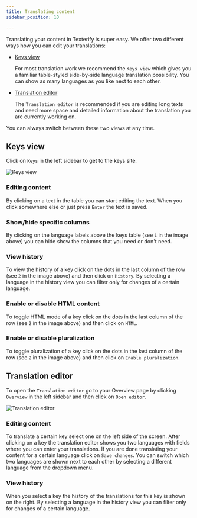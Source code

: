 ```yaml
---
title: Translating content
sidebar_position: 10

---
```


Translating your content in Texterify is super easy. We offer two different ways how you can edit your translations:

- [Keys view](#keys-view)

    For most translation work we recommend the `Keys view` which gives you a familiar table-styled side-by-side language translation possibility. You can show as many languages as you like next to each other.

- [Translation editor](#translation-editor)

    The `Translation editor` is recommended if you are editing long texts and need more space and detailed information about the translation you are currently working on.

You can always switch between these two views at any time.

## Keys view

Click on `Keys` in the left sidebar to get to the keys site.

![Keys view](/img/general/translate_keys.png)

### Editing content

By clicking on a text in the table you can start editing the text. When you click somewhere else or just press `Enter` the text is saved.

### Show/hide specific columns

By clicking on the language labels above the keys table (see `1` in the image above) you can hide show the columns that you need or don't need.

### View history

To view the history of a key click on the dots in the last column of the row (see `2` in the image above) and then click on `History`. By selecting a language in the history view you can filter only for changes of a certain language.

### Enable or disable HTML content

To toggle HTML mode of a key click on the dots in the last column of the row (see `2` in the image above) and then click on `HTML`.

### Enable or disable pluralization

To toggle pluralization of a key click on the dots in the last column of the row (see `2` in the image above) and then click on `Enable pluralization`.

## Translation editor

To open the `Translation editor` go to your Overview page by clicking `Overview` in the left sidebar and then click on `Open editor`.

![Translation editor](/img/general/translate_editor.png)

### Editing content

To translate a certain key select one on the left side of the screen. After clicking on a key the translation editor shows you two languages with fields where you can enter your translations. If you are done translating your content for a certain language click on `Save changes`. You can switch which two languages are shown next to each other by selecting a different language from the dropdown menu.

### View history

When you select a key the history of the translations for this key is shown on the right. By selecting a language in the history view you can filter only for changes of a certain language.
